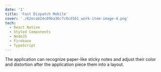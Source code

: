 ```yaml
---
date: '1'
title: 'Fast Dizpatch Mobile'
cover: './62ecab24c09ba36c7c0cd161_work-item-image-4.png'
tech:
  - React Native
  - Styled Components
  - NodeJS
  - Firebase
  - TypeScript
---
```


The application can recognize paper-like sticky notes and adjust their color and distortion after the application piece them into a layout.
